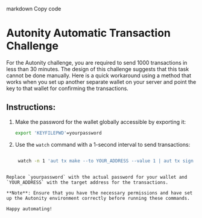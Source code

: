 markdown
Copy code
# Autonity Automatic Transaction Challenge

For the Autonity challenge, you are required to send 1000 transactions in less than 30 minutes. The design of this challenge suggests that this task cannot be done manually. Here is a quick workaround using a method that works when you set up another separate wallet on your server and point the key to that wallet for confirming the transactions.

## Instructions:

1. Make the password for the wallet globally accessible by exporting it:

   ```bash
   export 'KEYFILEPWD'=yourpassword
   
 2. Use the `watch` command with a 1-second interval to send transactions:

    ```bash

     watch -n 1 'aut tx make --to YOUR_ADDRESS --value 1 | aut tx sign - | aut tx send -'
   ```

   Replace `yourpassword` with the actual password for your wallet and `YOUR_ADDRESS` with the target address for the transactions.

   **Note**: Ensure that you have the necessary permissions and have set up the Autonity environment correctly before running these commands.

   Happy automating!





   
